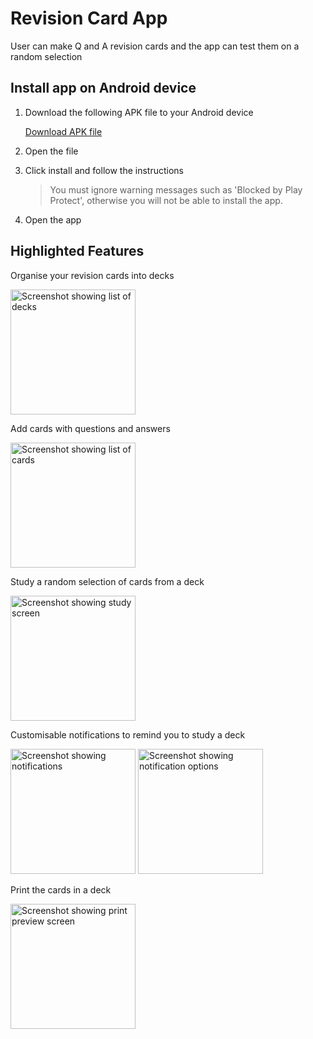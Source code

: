 # Revision Card App
User can make Q and A revision cards and the app can test them on a random selection

## Install app on Android device
1. Download the following APK file to your Android device

   [Download APK file](https://1drv.ms/u/s!AkwCdeKs07DpjeY9zMTryYN-V2Tomw?e=Ztuys5 "Download from OneDrive")

2. Open the file

3. Click install and follow the instructions

   > You must ignore warning messages such as 'Blocked by Play Protect', otherwise you will not be able to install the app.

4. Open the app

## Highlighted Features
Organise your revision cards into decks

<img src="https://qpsquw.am.files.1drv.com/y4m-lOPDiL5gelleaVUL6l4azlcz03N1ue3FwSIje6DUkPQmxzR_4plXPb-W83SoWqaiLUVQF2IHlYd-ArfFjiM_mmpnkSfsihEAc5U0X19bcRY1ctlH8EbelmrzE90Dc1D529v3g8Rxtrp8-K40qdFFTStqSvEkR724HM5mIobsgALiF2BpFwHKZs-CsaGnqwE-puoXQLuSqqg6J-aq9-Rtg?width=1080&height=1920&cropmode=none" alt="Screenshot showing list of decks" width="200">

Add cards with questions and answers

<img src="https://hyvp1q.am.files.1drv.com/y4mziNcieo838ylA83Wq4H91X6TNum49_RKR7b11aXE5lrcp9TaCBX5uuCIBphrnPN3Th3eWouIwMLwb39ypaMaxnKoVvN6bARL2aGggd2IsoBbAyP_xyXwdlj_Zg3E9uN5fibMnMraTNIRAyqfYqBS8OUKUmiw_XMWK9yVIJCc5ZDkHumDklMWf58TycxWzdTnKoNzMPMHcz3b-F0EFHQVyw?width=1080&height=1920&cropmode=none" alt="Screenshot showing list of cards" width="200">

Study a random selection of cards from a deck

<img src="https://lo4a0w.am.files.1drv.com/y4mbFZaMheiZJd78TndaIA_sTh6gD6reb9g1ZKzIabaNl6gT1EdF-8mPe6OjjegmR5tEyDNgZA36ssY_vELTYaVpuzMMhMEOJ-caExnbgbsHgAJkElghLqbcU7vfS7eR-1yB5zGqwIoDUZSn50Ez2jjo5VBsFKlBt24PFh9VZbKZlIryRQL90WtZqC6-9oow6Hztt0rknIrMCpz4aA9L4XgCQ?width=1080&height=1920&cropmode=none" alt="Screenshot showing study screen" width="200">

Customisable notifications to remind you to study a deck

<img src="https://39tfmg.bl.files.1drv.com/y4md6R0Bk_AqtO9CwkI6mD_yyAmuZmB8EEs6oriMAlWECzCGxx4A7LmopYD536DkJJYaT6ikVQJ8KzoATRkwPe-f94DuH15ZQ6Cr5o9QZN1g2aOPbyUPfWDpgPMgQVUVCqclVi5wuxIwZAYxUDkJG7WEr1nPMcO_UNThemk8h1px44w9R9GcNx-0xxXtYY9erDfLGAdsuena9yER2oHU_Rqsg?width=1080&height=1920&cropmode=none" alt="Screenshot showing notifications" width="200">
<img src="https://pktljq.am.files.1drv.com/y4mYMIAXdNvSpgBEwc1Ss2Ae90BJTOfuOk3AaRTo6pcO2wWW-1S496DB_TB3lkzQnAZU75HiBDb5dzgPtr45SWs_w9oKCR-U0f6IZZlUwm4PUbXwRUv-rxyioASbs4cniUWPrLH0dk97gOXP9aHKq85A_X0QoKu45QKathlNXqBA-uFmHwclLw5VYzw3syImpHDeiV1pgrIRzvkcTIUiPcY9Q?width=1080&height=1920&cropmode=none" alt="Screenshot showing notification options" width="200">

Print the cards in a deck

<img src="https://kxlzma.am.files.1drv.com/y4mJyQp2dUtPU0-YQgCCQH4o-NHQxdKtgXTfzAzdjFuj83m-KXUuW2w2R20bYNQdPrtdBoys959zthKJx3XORpOwiUYRhcfNv73J9lb9lBRI1KUTmHwrkyFmqH6NuPWbrlML8IFXwQJ9TAoTaYNONq1DgNToTKE_yUl8uenRPztgkFjJPSBfreiQ5Q63cV0046GGFXYdzTW5C973qTMWRfVAw?width=1080&height=1920&cropmode=none" alt="Screenshot showing print preview screen" width="200">
